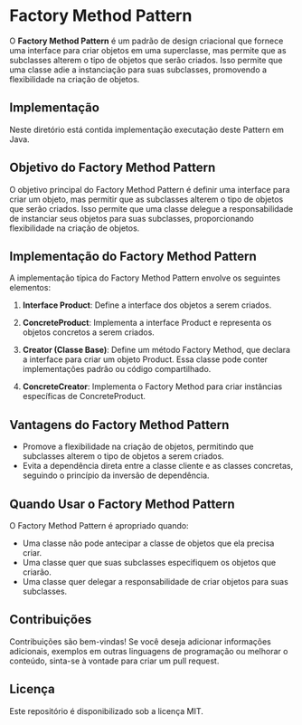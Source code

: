 # Factory Method Pattern

O **Factory Method Pattern** é um padrão de design criacional que fornece uma interface para criar objetos em uma superclasse, mas permite que as subclasses alterem o tipo de objetos que serão criados. Isso permite que uma classe adie a instanciação para suas subclasses, promovendo a flexibilidade na criação de objetos.

## Implementação

Neste diretório está contida implementação executação deste Pattern em Java.

## Objetivo do Factory Method Pattern

O objetivo principal do Factory Method Pattern é definir uma interface para criar um objeto, mas permitir que as subclasses alterem o tipo de objetos que serão criados. Isso permite que uma classe delegue a responsabilidade de instanciar seus objetos para suas subclasses, proporcionando flexibilidade na criação de objetos.

## Implementação do Factory Method Pattern

A implementação típica do Factory Method Pattern envolve os seguintes elementos:

1. **Interface Product**: Define a interface dos objetos a serem criados.

2. **ConcreteProduct**: Implementa a interface Product e representa os objetos concretos a serem criados.

3. **Creator (Classe Base)**: Define um método Factory Method, que declara a interface para criar um objeto Product. Essa classe pode conter implementações padrão ou código compartilhado.

4. **ConcreteCreator**: Implementa o Factory Method para criar instâncias específicas de ConcreteProduct.

## Vantagens do Factory Method Pattern

- Promove a flexibilidade na criação de objetos, permitindo que subclasses alterem o tipo de objetos a serem criados.
- Evita a dependência direta entre a classe cliente e as classes concretas, seguindo o princípio da inversão de dependência.

## Quando Usar o Factory Method Pattern

O Factory Method Pattern é apropriado quando:

- Uma classe não pode antecipar a classe de objetos que ela precisa criar.
- Uma classe quer que suas subclasses especifiquem os objetos que criarão.
- Uma classe quer delegar a responsabilidade de criar objetos para suas subclasses.

## Contribuições

Contribuições são bem-vindas! Se você deseja adicionar informações adicionais, exemplos em outras linguagens de programação ou melhorar o conteúdo, sinta-se à vontade para criar um pull request.

## Licença

Este repositório é disponibilizado sob a licença MIT.
